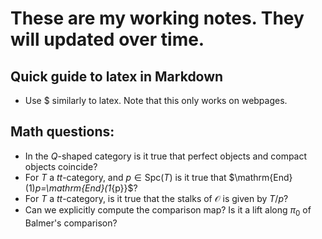 # These are my working notes. They will updated over time. 

## Quick guide to latex in Markdown
- Use \$ similarly to latex. Note that this only works on webpages.
<script
  src="https://cdn.mathjax.org/mathjax/latest/MathJax.js?config=TeX-AMS-MML_HTMLorMML"
  type="text/javascript">
</script>

## Math questions:
- In the $Q$-shaped category is it true that perfect objects and compact objects coincide?
- For $T$ a $tt$-category, and $p\in \mathrm{Spc}(T)$ is it true that $\mathrm{End}(1)_p=\mathrm{End}(1_{p}}$?
- For $T$ a $tt$-category, is it true that the stalks of $\mathcal{O}$ is given by $T/p$?
- Can we explicitly compute the comparison map? Is it a lift along $\pi_0$ of Balmer's comparison?